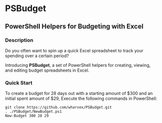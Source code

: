 # PSBudget

## PowerShell Helpers for Budgeting with Excel

### Description

Do you often want to spin up a quick Excel spreadsheet to track your spending over a certain period?

Introducing **PSBudget**, a set of PowerShell helpers for creating, viewing, and editing budget spreadsheets in Excel.

### Quick Start

To create a budget for 28 days out with a starting amount of $300 and an initial spent amount of $29, Execute the following commands in PowerShell:

```
git clone https://github.com/wharvex/PSBudget.git
. ./PSBudget/NewBudget.ps1
New-Budget 300 28 29
```
